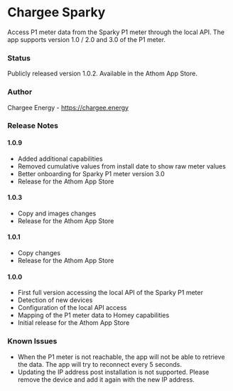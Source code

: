 # Chargee Sparky
Access P1 meter data from the Sparky P1 meter through the local API. The app supports version 1.0 / 2.0 and 3.0 of the P1 meter.

### Status
Publicly released version 1.0.2. Available in the Athom App Store.

### Author
Chargee Energy - https://chargee.energy

### Release Notes

#### 1.0.9
- Added additional capabilities
- Removed cumulative values from install date to show raw meter values
- Better onboarding for Sparky P1 meter version 3.0
- Release for the Athom App Store

#### 1.0.3
- Copy and images changes
- Release for the Athom App Store

#### 1.0.1
- Copy changes
- Release for the Athom App Store

#### 1.0.0
- First full version accessing the local API of the Sparky P1 meter
- Detection of new devices
- Configuration of the local API access
- Mapping of the P1 meter data to Homey capabilities
- Initial release for the Athom App Store

### Known Issues
- When the P1 meter is not reachable, the app will not be able to retrieve the data. The app will try to reconnect every 5 seconds.
- Updating the IP address post installation is not supported. Please remove the device and add it again with the new IP address. 
